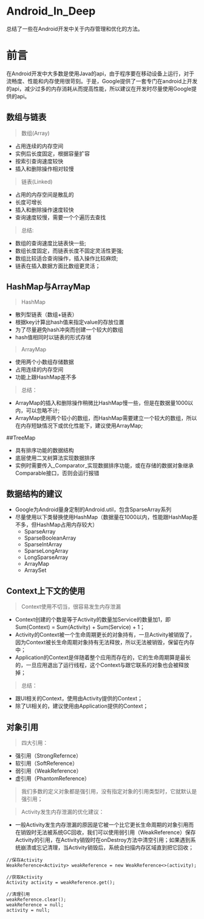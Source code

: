 # Android_In_Deep

  总结了一些在Android开发中关于内存管理和优化的方法。
  
# 前言
  
   在Android开发中大多数是使用Java的api，由于程序要在移动设备上运行，对于流畅度、性能和内存使用很苛刻。于是，Google提供了一套专门在android上开发的api，减少过多的内存消耗从而提高性能，所以建议在开发时尽量使用Google提供的api。
  
## 数组与链表

> 数组(Array)
  * 占用连续的内存空间
  * 实例后长度固定，根据容量扩容
  * 按索引查询速度较快
  * 插入和删除操作相对较慢

> 链表(Linked)
  * 占用的内存空间是散乱的
  * 长度可增长
  * 插入和删除操作速度较快
  * 查询速度较慢，需要一个个遍历去查找
  
> 总结:
* 数组的查询速度比链表快一些;
* 数组长度固定，而链表长度不固定灵活性更强;
* 数组比较适合查询操作，插入操作比较麻烦;
* 链表在插入数据方面比数组更灵活；

## HashMap与ArrayMap

> HashMap
  * 散列型链表（数组+链表）
  * 根据key计算出hash值来指定value的存放位置
  * 为了尽量避免hash冲突而创建一个较大的数组
  * hash值相同时以链表的形式存储

> ArrayMap
  * 使用两个小数组存储数据
  * 占用连续的内存空间
  * 功能上跟HashMap差不多
  
> 总结：
 * ArrayMap的插入和删除操作稍微比HashMap慢一些，但是在数据量1000以内，可以忽略不计;
 * ArrayMap使用两个较小的数组，而HashMap需要建立一个较大的数组，所以在内存短缺情况下或优化性能下，建议使用ArrayMap;
 
##TreeMap
* 具有排序功能的数据结构
* 底层使用二叉树算法实现数据排序
* 实例时需要传入_Comparator_实现数据排序功能，或在存储的数据对象继承Comparable接口，否则会运行报错
 
## 数据结构的建议

* Google为Android量身定制的Android.util，包含SparseArray系列
* 尽量使用以下类替换使用HashMap（数据量在1000以内，性能跟HashMap差不多，但HashMap占用内存较大）
  * SparseArray
  * SparseBooleanArray
  * SparseIntArray
  * SparseLongArray
  * LongSparseArray
  * ArrayMap
  * ArraySet

## Context上下文的使用

> Context使用不切当，很容易发生内存泄漏
* Context创建的个数是等于Activity的数量加Service的数量加1，即 Sum(Context) = Sum(Activity) + Sum(Service) + 1；
* Activity的Context被一个生命周期更长的对象持有，一旦Activity被销毁了，因为Context被长生命周期对象持有无法释放，所以无法被销毁，保留在内存中；
* Application的Context是伴随着整个应用而存在的，它的生命周期算是最长的，一旦应用退出了运行线程，这个Context与跟它联系的对象也会被释放掉；

> 总结：
* 跟UI相关的Context，使用由Activity提供的Context；
* 除了UI相关的，建议使用由Application提供的Context；

## 对象引用

> 四大引用：
* 强引用（StrongRefernce）
* 软引用（SoftReference）
* 弱引用（WeakReference）
* 虚引用（PhantomReference）

> 我们多数的定义对象都是强引用，没有指定对象的引用类型时，它就默认是强引用；
  
> Activity发生内存泄漏的优化建议：

*    一般Activity发生内存泄漏的原因是它被一个比它更长生命周期的对象引用而在销毁时无法被系统GC回收，我们可以使用弱引用（WeakReference）保存Activity的引用，在Activity销毁时在onDestroy方法中清空引用；如果遇到系统崩溃或忘记清理，当Activity销毁后，系统会扫描内存区域直到把它回收；

```
//保存Activity
WeakReference<Activity> weakReference = new WeakReference<>(activity);

//获取Activity
Activity activity = weakReference.get();

//清理引用
weakReference.clear();
weakReference = null;
activity = null;
```

































